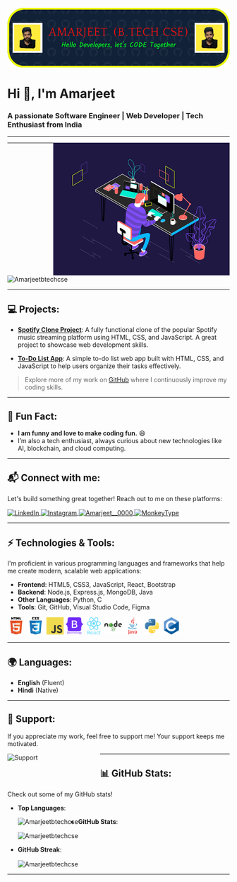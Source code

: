 ![Logo](https://github.com/Amarjeetbtechcse/Amarjeetbtechcse/blob/main/github-header-image%20(1).png)

# Hi 👋, I'm Amarjeet
### A passionate Software Engineer | Web Developer | Tech Enthusiast from India

---

<img align="right" alt="coding" width="400" src="https://github.com/Amarjeetbtechcse/Amarjeetbtechcse/blob/main/75e7ef7aa27009befb076509382b86b8.gif">

---

<p align="left">
  <img src="https://komarev.com/ghpvc/?username=Amarjeetbtechcse&label=Profile%20views&color=0e75b6&style=flat" alt="Amarjeetbtechcse" />
</p>

---

## 💻 Projects:

- **[Spotify Clone Project](https://github.com/Amarjeetbtechcse/SPOTIFY-CLONE)**: A fully functional clone of the popular Spotify music streaming platform using HTML, CSS, and JavaScript. A great project to showcase web development skills.

- **[To-Do List App](https://github.com/Amarjeetbtechcse/To-Do-List-App)**: A simple to-do list web app built with HTML, CSS, and JavaScript to help users organize their tasks effectively.

> Explore more of my work on [GitHub](https://github.com/Amarjeetbtechcse) where I continuously improve my coding skills.

---

## 🤖 Fun Fact:
- **I am funny and love to make coding fun.** 😄
- I’m also a tech enthusiast, always curious about new technologies like AI, blockchain, and cloud computing.

---

## 📬 Connect with me:
Let's build something great together! Reach out to me on these platforms:

<p align="left">
  <a href="https://www.linkedin.com/in/amarjeetbtechcse/" target="blank">
    <img align="center" src="https://raw.githubusercontent.com/rahuldkjain/github-profile-readme-generator/master/src/images/icons/Social/linked-in-alt.svg" alt="LinkedIn" height="30" width="40" />
  </a>
  <a href="https://www.instagram.com/amarjeet_0378" target="blank">
    <img align="center" src="https://raw.githubusercontent.com/rahuldkjain/github-profile-readme-generator/master/src/images/icons/Social/instagram.svg" alt="Instagram" height="30" width="40" />
  </a>
  <a href="https://x.com/Amarjeet__0000" target="blank">
    <img align="center" src="https://raw.githubusercontent.com/rahuldkjain/github-profile-readme-generator/master/src/images/icons/Social/twitter.svg" alt="Amarjeet__0000" height="30" width="40" />
  </a>
  <a href="https://monkeytype.com/profile/amarjeet_type" target="blank">
    <img align="center" src="https://upload.wikimedia.org/wikipedia/commons/5/58/MonkeyType_logo.svg" alt="MonkeyType" height="30" width="40" />
  </a>
</p>

---

## ⚡ Technologies & Tools:

I'm proficient in various programming languages and frameworks that help me create modern, scalable web applications:

- **Frontend**: HTML5, CSS3, JavaScript, React, Bootstrap
- **Backend**: Node.js, Express.js, MongoDB, Java
- **Other Languages**: Python, C
- **Tools**: Git, GitHub, Visual Studio Code, Figma

<p align="left">
  <img src="https://raw.githubusercontent.com/devicons/devicon/master/icons/html5/html5-original-wordmark.svg" alt="HTML" width="40" height="40"/>
  <img src="https://raw.githubusercontent.com/devicons/devicon/master/icons/css3/css3-original-wordmark.svg" alt="CSS" width="40" height="40"/>
  <img src="https://raw.githubusercontent.com/devicons/devicon/master/icons/javascript/javascript-original.svg" alt="JavaScript" width="40" height="40"/>
  <img src="https://raw.githubusercontent.com/devicons/devicon/master/icons/bootstrap/bootstrap-plain-wordmark.svg" alt="Bootstrap" width="40" height="40"/>
  <img src="https://raw.githubusercontent.com/devicons/devicon/master/icons/react/react-original-wordmark.svg" alt="React" width="40" height="40"/>
  <img src="https://raw.githubusercontent.com/devicons/devicon/master/icons/nodejs/nodejs-original-wordmark.svg" alt="Node.js" width="40" height="40"/>
  <img src="https://raw.githubusercontent.com/devicons/devicon/master/icons/java/java-original-wordmark.svg" alt="Java" width="40" height="40"/>
  <img src="https://raw.githubusercontent.com/devicons/devicon/master/icons/python/python-original.svg" alt="Python" width="40" height="40"/>
  <img src="https://raw.githubusercontent.com/devicons/devicon/master/icons/c/c-original.svg" alt="C" width="40" height="40"/>
</p>

---

## 🌍 Languages:

- **English** (Fluent)
- **Hindi** (Native)

---

## 💸 Support:

If you appreciate my work, feel free to support me! Your support keeps me motivated.

<p>
  <a href="YOUR_SUPPORT_LINK">
    <img align="left" src="https://cdn.buymeacoffee.com/buttons/v2/default-yellow.png" height="50" width="210" alt="Support" />
  </a>
</p>

---

## 📊 GitHub Stats:

Check out some of my GitHub stats!

- **Top Languages**:
  <p>
    <img align="left" src="https://github-readme-stats.vercel.app/api/top-langs?username=Amarjeetbtechcse&show_icons=true&locale=en&layout=compact" alt="Amarjeetbtechcse" />
  </p>

- **GitHub Stats**:
  <p>
    <img align="center" src="https://github-readme-stats.vercel.app/api?username=Amarjeetbtechcse&show_icons=true&locale=en" alt="Amarjeetbtechcse" />
  </p>

- **GitHub Streak**:
  <p>
    <img align="center" src="https://github-readme-streak-stats.herokuapp.com/?user=Amarjeetbtechcse&" alt="Amarjeetbtechcse" />
  </p>

---

